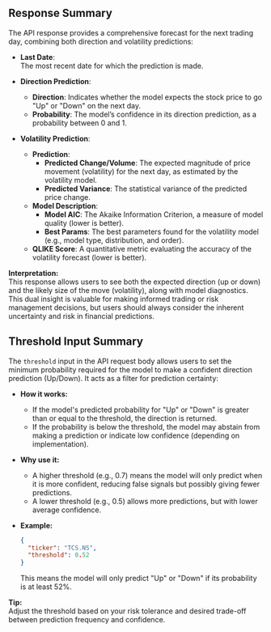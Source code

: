 ## Response Summary

The API response provides a comprehensive forecast for the next trading day, combining both direction and volatility predictions:

- **Last Date**:  
  The most recent date for which the prediction is made.

- **Direction Prediction**:  
  - **Direction**: Indicates whether the model expects the stock price to go "Up" or "Down" on the next day.
  - **Probability**: The model’s confidence in its direction prediction, as a probability between 0 and 1.

- **Volatility Prediction**:  
  - **Prediction**:  
    - **Predicted Change/Volume**: The expected magnitude of price movement (volatility) for the next day, as estimated by the volatility model.
    - **Predicted Variance**: The statistical variance of the predicted price change.
  - **Model Description**:  
    - **Model AIC**: The Akaike Information Criterion, a measure of model quality (lower is better).
    - **Best Params**: The best parameters found for the volatility model (e.g., model type, distribution, and order).
  - **QLIKE Score**: A quantitative metric evaluating the accuracy of the volatility forecast (lower is better).

**Interpretation:**  
This response allows users to see both the expected direction (up or down) and the likely size of the move (volatility), along with model diagnostics. This dual insight is valuable for making informed trading or risk management decisions, but users should always consider the inherent uncertainty and risk in financial predictions.

## Threshold Input Summary

The `threshold` input in the API request body allows users to set the minimum probability required for the model to make a confident direction prediction (Up/Down). It acts as a filter for prediction certainty:

- **How it works:**  
  - If the model's predicted probability for "Up" or "Down" is greater than or equal to the threshold, the direction is returned.
  - If the probability is below the threshold, the model may abstain from making a prediction or indicate low confidence (depending on implementation).

- **Why use it:**  
  - A higher threshold (e.g., 0.7) means the model will only predict when it is more confident, reducing false signals but possibly giving fewer predictions.
  - A lower threshold (e.g., 0.5) allows more predictions, but with lower average confidence.

- **Example:**  
  ```json
  {
    "ticker": "TCS.NS",
    "threshold": 0.52
  }
  ```
  This means the model will only predict "Up" or "Down" if its probability is at least 52%.

**Tip:**  
Adjust the threshold based on your risk tolerance and desired trade-off between prediction frequency and confidence.